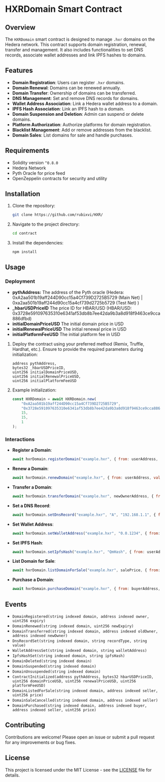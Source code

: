 # HXRDomain Smart Contract

## Overview

The `HXRDomain` smart contract is designed to manage `.hxr` domains on the Hedera network. This contract supports domain registration, renewal, transfer and management. It also includes functionalities to set DNS records, associate wallet addresses and link IPFS hashes to domains.

## Features

- **Domain Registration**: Users can register `.hxr` domains.
- **Domain Renewal**: Domains can be renewed annually.
- **Domain Transfer**: Ownership of domains can be transferred.
- **DNS Management**: Set and remove DNS records for domains.
- **Wallet Address Association**: Link a Hedera wallet address to a domain.
- **IPFS Hash Association**: Link an IPFS hash to a domain.
- **Domain Suspension and Deletion**: Admin can suspend or delete domains.
- **Platform Authorization**: Authorize platforms for domain registration.
- **Blacklist Management**: Add or remove addresses from the blacklist.
- **Domain Sales**: List domains for sale and handle purchases.

## Requirements

- Solidity version `^0.8.0`
- Hedera Network
- Pyth Oracle for price feed
- OpenZeppelin contracts for security and utility

## Installation

1. Clone the repository:
   ```bash
   git clone https://github.com/rubixvi/HXR/
   ```
2. Navigate to the project directory:
   ```bash
   cd contract
   ```
3. Install the dependencies:
   ```bash
   npm install
   ```

## Usage

### Deployment

- **pythAddress:** The address of the Pyth oracle (Hedera: 0xA2aa501b19aff244D90cc15a4Cf739D2725B5729 (Main Net) | 0xa2aa501b19aff244d90cc15a4cf739d2725b5729 (Test Net) )
- **_hbarUSDPriceID** The price ID for HBAR/USD (HBAR/USD: 0x3728e591097635310e6341af53db8b7ee42da9b3a8d918f9463ce9cca886dfbd)
- **initialDomainPriceUSD** The initial domain price in USD
- **initialRenewalPriceUSD** The initial renewal price in USD
- **initialPlatformFeeUSD** The initial platform fee in USD
     
1. Deploy the contract using your preferred method (Remix, Truffle, Hardhat, etc.). Ensure to provide the required parameters during initialization:
   ```solidity
   address pythAddress,
   bytes32 _hbarUSDPriceID,
   uint256 initialDomainPriceUSD,
   uint256 initialRenewalPriceUSD,
   uint256 initialPlatformFeeUSD
   ```

2. Example initialization:
   ```javascript
   const HXRDomain = await HXRDomain.new(
       "0xA2aa501b19aff244D90cc15a4Cf739D2725B5729",
       "0x3728e591097635310e6341af53db8b7ee42da9b3a8d918f9463ce9cca886dfbd",
       15,
       15,
       1
   );
   ```

### Interactions

- **Register a Domain**:
  ```javascript
  await hxrDomain.registerDomain("example.hxr", { from: userAddress, value: registrationFee });
  ```

- **Renew a Domain**:
  ```javascript
  await hxrDomain.renewDomain("example.hxr", { from: userAddress, value: renewalFee });
  ```

- **Transfer a Domain**:
  ```javascript
  await hxrDomain.transferDomain("example.hxr", newOwnerAddress, { from: userAddress });
  ```

- **Set a DNS Record**:
  ```javascript
  await hxrDomain.setDnsRecord("example.hxr", "A", "192.168.1.1", { from: userAddress });
  ```

- **Set Wallet Address**:
  ```javascript
  await hxrDomain.setWalletAddress("example.hxr", "0.0.1234", { from: userAddress });
  ```

- **Set IPFS Hash**:
  ```javascript
  await hxrDomain.setIpfsHash("example.hxr", "QmHash", { from: userAddress });
  ```

- **List Domain for Sale**:
  ```javascript
  await hxrDomain.listDomainForSale("example.hxr", salePrice, { from: userAddress });
  ```

- **Purchase a Domain**:
  ```javascript
  await hxrDomain.purchaseDomain("example.hxr", { from: buyerAddress, value: salePrice });
  ```

## Events

- `DomainRegistered(string indexed domain, address indexed owner, uint256 expiry)`
- `DomainRenewed(string indexed domain, uint256 newExpiry)`
- `DomainTransferred(string indexed domain, address indexed oldOwner, address indexed newOwner)`
- `DnsRecordSet(string indexed domain, string recordType, string value)`
- `WalletAddressSet(string indexed domain, string walletAddress)`
- `IpfsHashSet(string indexed domain, string ipfsHash)`
- `DomainDeleted(string indexed domain)`
- `DomainSuspended(string indexed domain)`
- `DomainUnsuspended(string indexed domain)`
- `ContractInitialized(address pythAddress, bytes32 hbarUSDPriceID, uint256 domainPriceUSD, uint256 renewalPriceUSD, uint256 platformFeeUSD)`
- `DomainListedForSale(string indexed domain, address indexed seller, uint256 price)`
- `DomainSaleCancelled(string indexed domain, address indexed seller)`
- `DomainPurchased(string indexed domain, address indexed buyer, address indexed seller, uint256 price)`

## Contributing

Contributions are welcome! Please open an issue or submit a pull request for any improvements or bug fixes.

## License

This project is licensed under the MIT License - see the [LICENSE](LICENSE) file for details.
